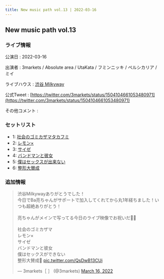 ```yaml
---
title: New music path vol.13 | 2022-03-16
---
```

## New music path vol.13

### ライブ情報

公演日
:    2022-03-16

出演者
:    3markets / Absolute area / UtaKata / フミンニッキ / ペルシカリア / ミイ

ライブハウス
:    [渋谷 Milkyway](livehouse010.html)

公式Tweet
:    [https://twitter.com/3markets/status/1504104661053480971](https://twitter.com/3markets/status/1504104661053480971)

その他コメント
:    

### セットリスト

*  1: [社会のゴミカザマタカフミ](song002.html)
*  2: [レモン×](song003.html)
*  3: [サイゼ](song004.html)
*  4: [バンドマンと彼女](song009.html)
*  5: [僕はセックスが出来ない](song006.html)
*  6: [整形大賛成](song005.html)


### 追加情報



<blockquote class="twitter-tweet"><p lang="ja" dir="ltr">渋谷Milkywayありがとうでした！<br>今日でBa亮ちゃんがサポートで加入してくれてから丸1年経ちました！いつも超絶ありがとう！<br><br>亮ちゃんがメインで写ってる今日のライブ映像でお祝いだ🍰🍰<br><br>社会のゴミカザマ<br>レモン×<br>サイゼ<br>バンドマンと彼女<br>僕はセックスができない<br>整形大賛成🎥 <a href="https://t.co/QsDwB13CUi">pic.twitter.com/QsDwB13CUi</a></p>&mdash; 3markets［ ］ (@3markets) <a href="https://twitter.com/3markets/status/1504104661053480971?ref_src=twsrc%5Etfw">March 16, 2022</a></blockquote>
<script async src="https://platform.twitter.com/widgets.js" charset="utf-8"></script>


